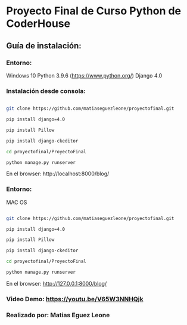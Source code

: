 # Proyecto Final de Curso Python de CoderHouse

## Guía de instalación:
### Entorno:
Windows 10
Python 3.9.6 (https://www.python.org/)
Django 4.0

### Instalación desde consola:

```bash

git clone https://github.com/matiaseguezleone/proyectofinal.git

pip install django=4.0

pip install Pillow

pip install django-ckeditor

cd proyectofinal/ProyectoFinal

```
```python 
python manage.py runserver
```

En el browser: http://localhost:8000/blog/


### Entorno:
MAC OS

```bash

git clone https://github.com/matiaseguezleone/proyectofinal.git

pip install django=4.0

pip install Pillow

pip install django-ckeditor

cd proyectofinal/ProyectoFinal

```
```python 
python manage.py runserver
```

En el browser: http://127.0.0.1:8000/blog/

### Video Demo: https://youtu.be/V65W3NNHQjk

### Realizado por: Matias Eguez Leone

